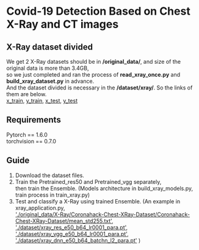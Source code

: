 # Covid-19 Detection Based on Chest X-Ray and CT images
## X-Ray dataset divided
We get 2 X-Ray datasets should be in **/original_data/**, and size of the original data is more than 3.4GB,  
so we just completed and ran the process of **read_xray_once.py** and **build_xray_dataset.py** in advance.  
And the dataset divided is necessary in the **/dataset/xray/**.  So the links of them are below.  
[x_train](https://drive.google.com/file/d/1jXPXpEAWE57HshOx_m9A0bFAWRmyQR1d/view?usp=sharing), 
[y_train](https://drive.google.com/file/d/1QO2KPs0OTrn1Qzp5C7_s1PSWY-wc06q0/view?usp=sharing), 
[x_test](https://drive.google.com/file/d/1Zvln2lbhk6Aov3bg8-dk6aYKOtiFPkIs/view?usp=sharing), 
[y_test](https://drive.google.com/file/d/1O942yv17102st1tdtgjOTErbj_pnHIhh/view?usp=sharing)


## Requirements
Pytorch == 1.6.0  
torchvision == 0.7.0  


## Guide
1. Download the dataset files.
2. Train the Pretrained_res50 and Pretrained_vgg separately,  
   then train the Ensemble. (Models architecture in build_xray_models.py, train process in train_xray.py)
3. Test and classify a X-Ray using trained Ensemble. (An example in xray_application.py,  
   ['./original_data/X-Ray/Coronahack-Chest-XRay-Dataset/Coronahack-Chest-XRay-Dataset/mean_std255.txt'](https://drive.google.com/file/d/1dPqrslVziBouCSoOHyW-JAxyjLttEXNW/view?usp=sharing),  
   ['./dataset/xray_res_e50_b64_lr0001_para.pt'](https://drive.google.com/file/d/1AyQBKNq0BHwV75LvNf1xfbtB_1uL-OS-/view?usp=sharing),  
   ['./dataset/xray_vgg_e50_b64_lr0001_para.pt'](https://drive.google.com/file/d/1QPK9tg6Cjc06vmGGqhqeHIy8Y1hwfdEz/view?usp=sharing),  
   ['./dataset/xray_dnn_e50_b64_batchn_l2_para.pt'](https://drive.google.com/file/d/1E-jsWdg89VtpWhuwSgOrqGrgvnP2HpjM/view?usp=sharing)
   )



